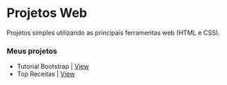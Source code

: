 # Projetos Web
Projetos simples utilizando as principais ferramentas web (HTML e CSS).

### Meus projetos
* Tutorial Bootstrap | [View](https://cymayumi.github.io/Projetos-Web/Tutorial_BootStrap/index.html)
* Top Receitas | [View](https://cymayumi.github.io/Projetos-Web/Melhores_Receitas/home.html)
